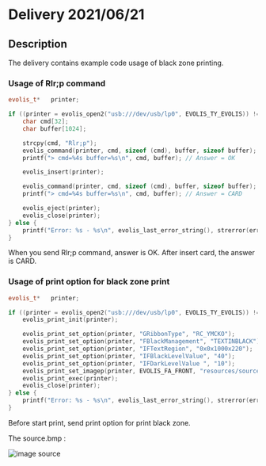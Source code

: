 # Delivery 2021/06/21

## Description

The delivery contains example code usage of black zone printing.

### Usage of Rlr;p command

```cpp
evolis_t*   printer;

if ((printer = evolis_open2("usb:///dev/usb/lp0", EVOLIS_TY_EVOLIS)) != NULL) {
    char cmd[32];
    char buffer[1024];

    strcpy(cmd, "Rlr;p");
    evolis_command(printer, cmd, sizeof (cmd), buffer, sizeof buffer);
    printf("> cmd=%4s buffer=%s\n", cmd, buffer); // Answer = OK

    evolis_insert(printer);

    evolis_command(printer, cmd, sizeof (cmd), buffer, sizeof buffer);
    printf("> cmd=%4s buffer=%s\n", cmd, buffer); // Answer = CARD

    evolis_eject(printer);
    evolis_close(printer);
} else {
    printf("Error: %s - %s\n", evolis_last_error_string(), strerror(errno));
}
```

When you send Rlr;p command, answer is OK. After insert card, the answer is CARD.

### Usage of print option for black zone print

```cpp
evolis_t*   printer;

if ((printer = evolis_open2("usb:///dev/usb/lp0", EVOLIS_TY_EVOLIS)) != NULL) {
    evolis_print_init(printer);

    evolis_print_set_option(printer, "GRibbonType", "RC_YMCKO");
    evolis_print_set_option(printer, "FBlackManagement", "TEXTINBLACK");
    evolis_print_set_option(printer, "IFTextRegion", "0x0x1000x220");
    evolis_print_set_option(printer, "IFBlackLevelValue", "40");
    evolis_print_set_option(printer, "IFDarkLevelValue ", "10");
    evolis_print_set_imagep(printer, EVOLIS_FA_FRONT, "resources/source.bmp");
    evolis_print_exec(printer);
    evolis_close(printer);
} else {
    printf("Error: %s - %s\n", evolis_last_error_string(), strerror(errno));
}
```

Before start print, send print option for print black zone.

The source.bmp :

![image source](./source.bmp)